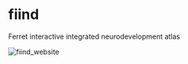 # fiind
Ferret interactive integrated neurodevelopment atlas

<!--![](https://raw.githubusercontent.com/neuroanatomy/fiind/master/images/landing_page/fiind_card.jpg)-->

![fiind_website](https://user-images.githubusercontent.com/6297454/71312948-e9a31d00-2431-11ea-9bae-7968758324fe.png)
